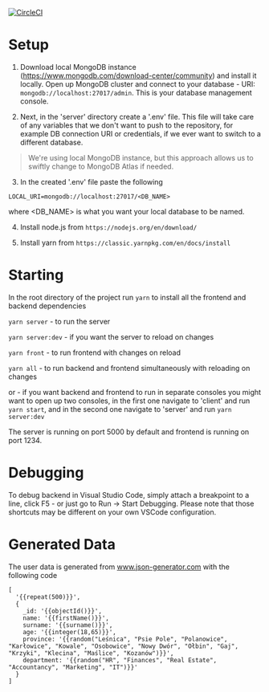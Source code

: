 [![CircleCI](https://circleci.com/gh/golota60/kadromierz-recruitment.svg?style=shield)](https://circleci.com/gh/golota60/kadromierz-recruitment)

# Setup

1. Download local MongoDB instance (https://www.mongodb.com/download-center/community) and install it locally. 
Open up MongoDB cluster and connect to your database - URI: `mongodb://localhost:27017/admin`. This is your database management console.


2. Next, in the 'server' directory create a '.env' file. This file will take care of any variables that we don't want to push to the repository, for example DB connection URI or credentials, if we ever want to switch to a different database.


> We're using local MongoDB instance, but this approach allows us to swiftly change to MongoDB Atlas if needed.


3. In the created '.env' file paste the following
```
LOCAL_URI=mongodb://localhost:27017/<DB_NAME>
```
where <DB_NAME> is what you want your local database to be named.

4. Install node.js from `https://nodejs.org/en/download/`

5. Install yarn from `https://classic.yarnpkg.com/en/docs/install`

# Starting

In the root directory of the project run `yarn` to install all the frontend and backend dependencies

```yarn server``` - to run the server

```yarn server:dev``` - if you want the server to reload on changes

```yarn front``` - to run frontend with changes on reload

```yarn all``` - to run backend and frontend simultaneously with reloading on changes

or - if you want backend and frontend to run in separate consoles you might want 
to open up two consoles, in the first one navigate to 'client' and run `yarn start`, and in the second one navigate to 'server' and run `yarn server:dev`

The server is running on port 5000 by default and frontend is running on port 1234.

# Debugging 

To debug backend in Visual Studio Code, simply attach a breakpoint to a line, click F5 - or just go to Run -> Start Debugging. Please note that those shortcuts may be different on your own VSCode configuration.

# Generated Data

The user data is generated from www.json-generator.com with the following code 
```
[
  '{{repeat(500)}}',
  {
    _id: '{{objectId()}}',
    name: '{{firstName()}}',
    surname: '{{surname()}}',
    age: '{{integer(18,65)}}',
    province: '{{random("Leśnica", "Psie Pole", "Polanowice", "Karłowice", "Kowale", "Osobowice", "Nowy Dwór", "Ołbin", "Gaj", "Krzyki", "Klecina", "Maślice", "Kozanów")}}',
    department: '{{random("HR", "Finances", "Real Estate", "Accountancy", "Marketing", "IT")}}'
  }
]
```




